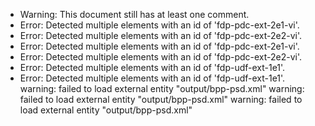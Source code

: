 * Warning: This document still has at least one comment.
* Error: Detected multiple elements with an id of 'fdp-pdc-ext-2e1-vi'.
* Error: Detected multiple elements with an id of 'fdp-pdc-ext-2e2-vi'.
* Error: Detected multiple elements with an id of 'fdp-pdc-ext-2e1-vi'.
* Error: Detected multiple elements with an id of 'fdp-pdc-ext-2e2-vi'.
* Error: Detected multiple elements with an id of 'fdp-udf-ext-1e1'.
* Error: Detected multiple elements with an id of 'fdp-udf-ext-1e1'.
warning: failed to load external entity "output/bpp-psd.xml"
warning: failed to load external entity "output/bpp-psd.xml"
warning: failed to load external entity "output/bpp-psd.xml"
